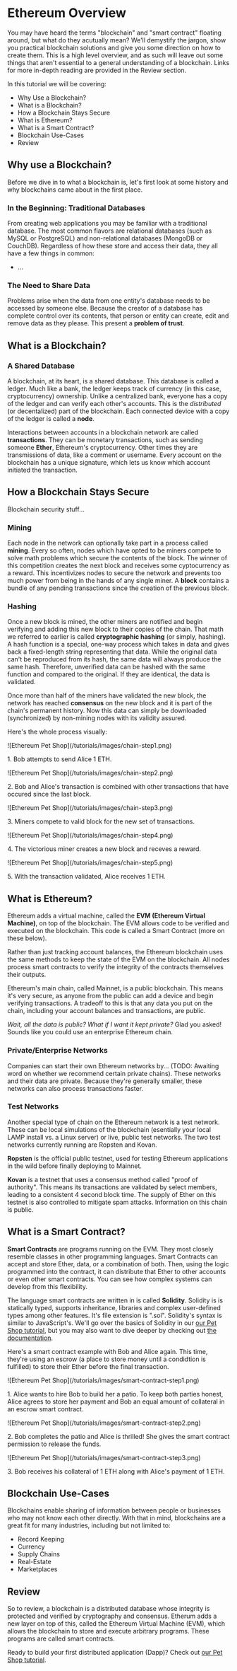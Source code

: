 # Ethereum Overview

You may have heard the terms "blockchain" and "smart contract" floating around, but what do they acutually mean? We'll demystify the jargon, show you practical blockchain solutions and give you some direction on how to create them. This is a high level overview, and as such will leave out some things that aren't essential to a general understanding of a blockchain. Links for more in-depth reading are provided in the Review section.

In this tutorial we will be covering:

*   Why Use a Blockchain?
*   What is a Blockchain?
*   How a Blockchain Stays Secure
*   What is Ethereum?
*   What is a Smart Contract?
*   Blockchain Use-Cases
*   Review

## Why use a Blockchain?

Before we dive in to what a blockchain is, let's first look at some history and why blockchains came about in the first place.

### In the Beginning: Traditional Databases

From creating web applications you may be familiar with a traditional database. The most common flavors are relational databases (such as MySQL or PostgreSQL) and non-relational databases (MongoDB or CouchDB). Regardless of how these store and access their data, they all have a few things in common:

*   ...

### The Need to Share Data

Problems arise when the data from one entity's database needs to be accessed by someone else. Because the creator of a database has complete control over its contents, that person or entity can create, edit and remove data as they please. This present a **problem of trust**.

## What is a Blockchain?

### A Shared Database

A blockchain, at its heart, is a shared database. This database is called a ledger. Much like a bank, the ledger keeps track of currency (in this case, cryptocurrency) ownership. Unlike a centralized bank, everyone has a copy of the ledger and can verify each other's accounts. This is the *distributed* (or decentalized) part of the blockchain. Each connected device with a copy of the ledger is called a **node**.

Interactions between accounts in a blockchain network are called **transactions**. They can be monetary transactions, such as sending someone **Ether**, Ethereum's cryptocurrency. Other times they are transmissions of data, like a comment or username. Every account on the blockchain has a unique signature, which lets us know which account initiated the transaction.

## How a Blockchain Stays Secure

Blockchain security stuff...

### Mining

Each node in the network can optionally take part in a process called **mining**. Every so often, nodes which have opted to be miners compete to solve math problems which secure the contents of the block. The winner of this competition creates the next block and receives some cyptocurrency as a reward. This incentivizes nodes to secure the network and prevents too much power from being in the hands of any single miner. A **block** contains a bundle of any pending transactions since the creation of the previous block.

### Hashing

Once a new block is mined, the other miners are notified and begin verifying and adding this new block to their copies of the chain. That math we referred to earlier is called **cryptographic hashing** (or simply, hashing). A hash function is a special, one-way process which takes in data and gives back a fixed-length string representing that data. While the original data can't be reproduced from its hash, the same data will always produce the same hash. Therefore, unverified data can be hashed with the same function and compared to the original. If they are identical, the data is validated.

Once more than half of the miners have validated the new block, the network has reached **consensus** on the new block and it is part of the chain's permanent history. Now this data can simply be downloaded (synchronized) by non-mining nodes with its validity assured.

Here's the whole process visually:

<div class="container container-steps text-center">
<div class="row">
  <div class="col-lg-4">
    ![Ethereum Pet Shop](/tutorials/images/chain-step1.png)
    <p>1. Bob attempts to send Alice 1 ETH.</p>
  </div>

  <div class="col-lg-4">
    ![Ethereum Pet Shop](/tutorials/images/chain-step2.png)
    <p>2. Bob and Alice's transaction is combined with other transactions that have occured since the last block.</p>
  </div>

  <div class="col-lg-4">
    ![Ethereum Pet Shop](/tutorials/images/chain-step3.png)
    <p>3. Miners compete to valid block for the new set of transactions.</p>
  </div>
</div>

<div class="row">
  <div class="col-lg-4 col-lg-offset-2">
    ![Ethereum Pet Shop](/tutorials/images/chain-step4.png)
    <p>4. The victorious miner creates a new block and receves a reward.</p>
  </div>

  <div class="col-lg-4">
    ![Ethereum Pet Shop](/tutorials/images/chain-step5.png)
    <p>5. With the transaction validated, Alice receives 1 ETH.</p>
  </div>
</div>
</div>

## What is Ethereum?

Ethereum adds a virtual machine, called the **EVM (Ethereum Virtual Machine)**, on top of the blockchain. The EVM allows code to be verified and executed on the blockchain. This code is called a Smart Contract (more on these below).

Rather than just tracking account balances, the Ethereum blockchain uses the same methods to keep the state of the EVM on the blockchain. All nodes process smart contracts to verify the integrity of the contracts themselves their outputs.

Ethereum's main chain, called Mainnet, is a public blockchain. This means it's very secure, as anyone from the public can add a device and begin verifying transactions. A tradeoff to this is that any data you put on the chain, including your account balances and transactions, are public.

*Wait, all the data is public? What if I want it kept private?* Glad you asked! Sounds like you could use an enterprise Ethereum chain.

### Private/Enterprise Networks

Companies can start their own Ethereum networks by... (TODO: Awaiting word on whether we recommend certain private chains). These networks and their data are private. Because they're generally smaller, these networks can also process transactions faster.

### Test Networks

Another special type of chain on the Ethereum network is a test network. These can be local simulations of the blockchain (esentially your local LAMP install vs. a Linux server) or live, public test networks. The two test networks currently running are Ropsten and Kovan.

**Ropsten** is the official public testnet, used for testing Ethereum applications in the wild before finally deploying to Mainnet.

**Kovan** is a testnet that uses a consensus method called "proof of authority". This means its transactions are validated by select members, leading to a consistent 4 second block time. The supply of Ether on this testnet is also controlled to mitigate spam attacks. Information on this chain is public.

## What is a Smart Contract?

**Smart Contracts** are programs running on the EVM. They most closely resemble classes in other programming languages. Smart Contracts can accept and store Ether, data, or a combination of both. Then, using the logic programmed into the contract, it can distribute that Ether to other accounts or even other smart contracts. You can see how complex systems can develop from this flexibility.

The language smart contracts are written in is called **Solidity**. Solidity is is statically typed, supports inheritance, libraries and complex user-defined types among other features. It's file extension is ".sol". Solidity's syntax is similar to JavaScript's. We'll go over the basics of Solidity in our [our Pet Shop tutorial](/tutorials/pet-shop), but you may also want to dive deeper by checking out [the documentation](https://solidity.readthedocs.io/en/develop/).

Here's a smart contract example with Bob and Alice again. This time, they're using an escrow (a place to store money until a condidtion is fulfilled) to store their Ether before the final transaction.

<div class="container container-steps text-center">
<div class="row">
  <div class="col-lg-4">
    ![Ethereum Pet Shop](/tutorials/images/smart-contract-step1.png)
    <p>1. Alice wants to hire Bob to build her a patio. To keep both parties honest, Alice agrees to store her payment and Bob an equal amount of collateral in an escrow smart contract.</p>
  </div>

  <div class="col-lg-4">
    ![Ethereum Pet Shop](/tutorials/images/smart-contract-step2.png)
    <p>2. Bob completes the patio and Alice is thrilled! She gives the smart contract permission to release the funds.</p>
  </div>

  <div class="col-lg-4">
    ![Ethereum Pet Shop](/tutorials/images/smart-contract-step3.png)
    <p>3. Bob receives his collateral of 1 ETH along with Alice's payment of 1 ETH.</p>
  </div>
</div>
</div>

## Blockchain Use-Cases

Blockchains enable sharing of information between people or businesses who may not know each other directly. With that in mind, blockchains are a great fit for many industries, including but not limited to:

*   Record Keeping
*   Currency
*   Supply Chains
*   Real-Estate
*   Marketplaces

## Review

So to review, a blockchain is a distributed database whose integrity is protected and verified by cryptography and consensus. Etherum adds a new layer on top of this, called the Ethereum Virtual Machine (EVM), which allows the blockchain to store and execute arbitrary programs. These programs are called smart contracts.

Ready to build your first distributed application (Dapp)? Check out [our Pet Shop tutorial](/tutorials/pet-shop).
